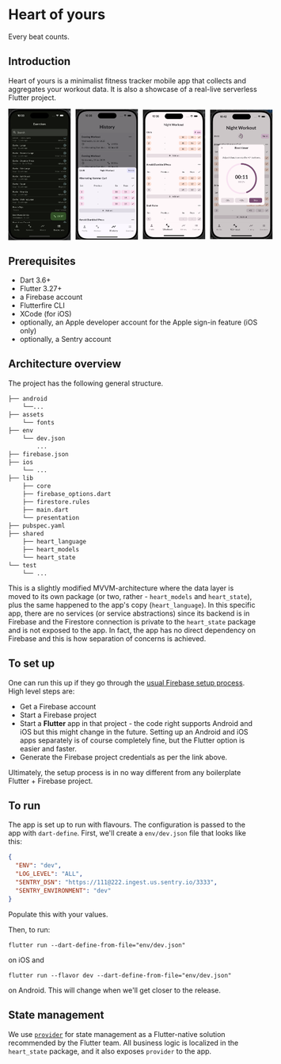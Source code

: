 # Heart of yours

Every beat counts.

## Introduction

Heart of yours is a minimalist fitness tracker mobile app that collects and aggregates your workout
data. It is also a
showcase of a real-live serverless Flutter project.

<div style="display: flex; justify-content: space-around; align-items: center; gap: 10px;">
  <img src="assets/screenshots/exercises.png" alt="Exercises" style="width: 25%;">
  <img src="assets/screenshots/history.png" alt="History" style="width: 25%;">
  <img src="assets/screenshots/workout.png" alt="Workout" style="width: 25%;">
  <img src="assets/screenshots/timer.png" alt="Workout" style="width: 25%;">
</div>

## Prerequisites

- Dart 3.6+
- Flutter 3.27+
- a Firebase account
- Flutterfire CLI
- XCode (for iOS)
- optionally, an Apple developer account for the Apple sign-in feature (iOS only)
- optionally, a Sentry account

## Architecture overview

The project has the following general structure.

```
├── android
    └──...
├── assets
    └── fonts
├── env
    └── dev.json
        ...
├── firebase.json
├── ios
    └── ...
├── lib
    ├── core
    ├── firebase_options.dart
    ├── firestore.rules
    ├── main.dart
    └── presentation
├── pubspec.yaml
├── shared
    ├── heart_language
    ├── heart_models
    └── heart_state
└── test
    └── ...
```

This is a slightly modified MVVM-architecture where the data layer is moved to its own package (or
two, rather -
`heart_models` and `heart_state`), plus the same happened to the app's copy (`heart_language`). In
this specific app,
there are no services (or service abstractions) since its backend is in Firebase and the Firestore
connection is private
to the `heart_state` package and is not exposed to the app. In fact, the app has no direct
dependency on Firebase and
this is how separation of concerns is achieved.

## To set up

One can run this up if they go through
the [usual Firebase setup process](https://firebase.flutter.dev/docs/overview/).
High level steps are:

- Get a Firebase account
- Start a Firebase project
- Start a **Flutter** app in that project - the code right supports Android and iOS but this might
  change in the future.
  Setting up an Android and iOS apps separately is of course completely fine, but the Flutter option
  is easier and
  faster.
- Generate the Firebase project credentials as per the link above.

Ultimately, the setup process is in no way different from any boilerplate Flutter + Firebase
project.

## To run

The app is set up to run with flavours. The configuration is passed to the app with `dart-define`.
First, we'll create a `env/dev.json` file that looks like this:

```json
{
  "ENV": "dev",
  "LOG_LEVEL": "ALL",
  "SENTRY_DSN": "https://111@222.ingest.us.sentry.io/3333",
  "SENTRY_ENVIRONMENT": "dev"
}
```

Populate this with your values.

Then, to run:

```shell
flutter run --dart-define-from-file="env/dev.json"
```

on iOS and

```shell
flutter run --flavor dev --dart-define-from-file="env/dev.json"
```

on Android. This will change when we'll get closer to the release.

## State management

We use [`provider`](https://pub.dev/packages/provider) for state management as a Flutter-native
solution recommended by
the Flutter team. All business logic is localized in the `heart_state` package, and it also
exposes `provider` to the
app.
